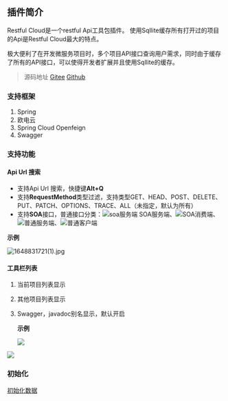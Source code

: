 ## 插件简介
Restful Cloud是一个restful Api工具包插件。
使用Sqllite缓存所有打开过的项目的Api是Restful Cloud最大的特点。

极大便利了在开发微服务项目时，多个项目API接口查询用户需求，同时由于缓存了所有的API接口，可以使得开发者扩展并且使用Sqllite的缓存。
> 源码地址
[Gitee](https://gitee.com/bamboo-qiqing/Restful-Cloud)
[Github](https://github.com/bamboo-qiqing/Restful-Cloud)

### 支持框架

1. Spring
2. 欧电云
3. Spring Cloud Openfeign
4. Swagger
### 支持功能
#### Api Url 搜索
- 支持Api Url 搜索，快捷键**Alt+Q**
- 支持**RequestMethod**类型过滤，支持类型GET、HEAD、POST、DELETE、PUT、PATCH、OPTIONS、TRACE、ALL（未指定，默认为所有）
- 支持**SOA**接口，普通接口分类：![soa服务端](http://liangkezaoshu.space/usr/uploads/2022/04/1122915221.svg)  SOA服务端、![](http://liangkezaoshu.space/usr/uploads/2022/04/1323702289.svg)SOA消费端、![](http://liangkezaoshu.space/usr/uploads/2022/04/1405658601.svg)普通服务端、![](http://liangkezaoshu.space/usr/uploads/2022/04/1405658601.svg)普通客户端

**示例**

![1648831721(1).jpg][1]

#### 工具栏列表

1. 当前项目列表显示

2. 其他项目列表显示

3. Swagger，javadoc别名显示，默认开启

   **示例**

   ![](http://liangkezaoshu.space/usr/uploads/2022/04/3880956310.jpg)



![](http://liangkezaoshu.space/usr/uploads/2022/04/2684441340.jpg)

### 初始化

[初始化数据][2]


[1]: http://liangkezaoshu.space/usr/uploads/2022/04/1695318595.jpg
[2]: http://liangkezaoshu.space/usr/uploads/2022/03/1936383359.json
